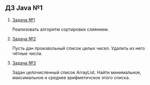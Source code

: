 ## ДЗ Java №1
1. [Задача №1](task1/src/Main.java)

   Реализовать алгоритм сортировки слиянием.

2. [Задача №2](task2/src/Main.java)

   Пусть дан произвольный список целых чисел. Удалить из него чётные числа.

3. [Задача №3](task3/src/Main.java)

   Задан целочисленный список ArrayList. Найти минимальное, максимальное и среднее арифметичское этого списка.